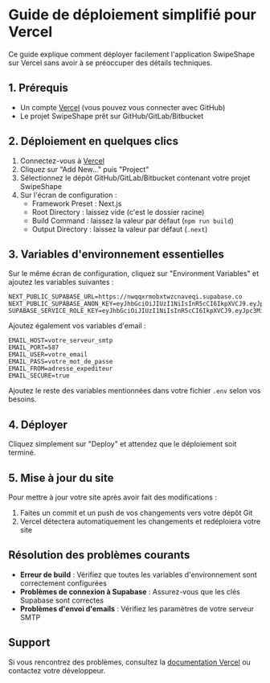 # Guide de déploiement simplifié pour Vercel

Ce guide explique comment déployer facilement l'application SwipeShape sur Vercel sans avoir à se préoccuper des détails techniques.

## 1. Prérequis

- Un compte [Vercel](https://vercel.com) (vous pouvez vous connecter avec GitHub)
- Le projet SwipeShape prêt sur GitHub/GitLab/Bitbucket

## 2. Déploiement en quelques clics

1. Connectez-vous à [Vercel](https://vercel.com)
2. Cliquez sur "Add New..." puis "Project"
3. Sélectionnez le dépôt GitHub/GitLab/Bitbucket contenant votre projet SwipeShape
4. Sur l'écran de configuration :
   - Framework Preset : Next.js
   - Root Directory : laissez vide (c'est le dossier racine)
   - Build Command : laissez la valeur par défaut (`npm run build`)
   - Output Directory : laissez la valeur par défaut (`.next`)

## 3. Variables d'environnement essentielles

Sur le même écran de configuration, cliquez sur "Environment Variables" et ajoutez les variables suivantes :

```
NEXT_PUBLIC_SUPABASE_URL=https://nwqqxrmobxtwzcnaveqi.supabase.co
NEXT_PUBLIC_SUPABASE_ANON_KEY=eyJhbGciOiJIUzI1NiIsInR5cCI6IkpXVCJ9.eyJpc3MiOiJzdXBhYmFzZSIsInJlZiI6Im53cXF4cm1vYnh0d3pjbmF2ZXFpIiwicm9sZSI6ImFub24iLCJpYXQiOjE3NDM1MjcxMjAsImV4cCI6MjA1OTEwMzEyMH0.mfNO5yGhbYrSTR39G8d0EbNDBa_IFaeunzIIPEvgd3w
SUPABASE_SERVICE_ROLE_KEY=eyJhbGciOiJIUzI1NiIsInR5cCI6IkpXVCJ9.eyJpc3MiOiJzdXBhYmFzZSIsInJlZiI6Im53cXF4cm1vYnh0d3pjbmF2ZXFpIiwicm9sZSI6InNlcnZpY2Vfcm9sZSIsImlhdCI6MTc0MzUyNzEyMCwiZXhwIjoyMDU5MTAzMTIwfQ.bcun_9xNydFliYw4U1ltdsfas4znG0sJwVrRXudNZAs
```

Ajoutez également vos variables d'email :

```
EMAIL_HOST=votre_serveur_smtp
EMAIL_PORT=587
EMAIL_USER=votre_email
EMAIL_PASS=votre_mot_de_passe
EMAIL_FROM=adresse_expediteur
EMAIL_SECURE=true
```

Ajoutez le reste des variables mentionnées dans votre fichier `.env` selon vos besoins.

## 4. Déployer

Cliquez simplement sur "Deploy" et attendez que le déploiement soit terminé.

## 5. Mise à jour du site

Pour mettre à jour votre site après avoir fait des modifications :
1. Faites un commit et un push de vos changements vers votre dépôt Git
2. Vercel détectera automatiquement les changements et redéploiera votre site

## Résolution des problèmes courants

- **Erreur de build** : Vérifiez que toutes les variables d'environnement sont correctement configurées
- **Problèmes de connexion à Supabase** : Assurez-vous que les clés Supabase sont correctes
- **Problèmes d'envoi d'emails** : Vérifiez les paramètres de votre serveur SMTP

## Support

Si vous rencontrez des problèmes, consultez la [documentation Vercel](https://vercel.com/docs) ou contactez votre développeur.
